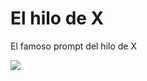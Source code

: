 # El hilo de X

El famoso prompt del hilo de X

![](https://chat.openai.com/share/e4bcee33-0a19-4890-8687-2a228dc9463d)